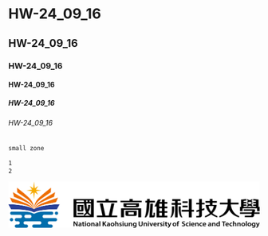 # HW-24_09_16
## HW-24_09_16
### HW-24_09_16
#### HW-24_09_16
##### HW-24_09_16
###### HW-24_09_16

`small zone`

```big zone
1
2
```

![NKUST](nkust.png "NKUST")
